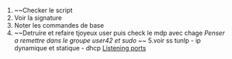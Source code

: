 1. ~~Checker le script
2. Voir la signature
3. Noter les commandes de base
4. ~~Detruire et refaire tjoyeux user puis check le mdp avec chage
   *Penser a remettre dans le groupe user42 et sudo* ~~
5.voir ss tunlp - ip dynamique et statique - dhcp
[Listening ports](https://linuxize.com/post/check-listening-ports-linux/)